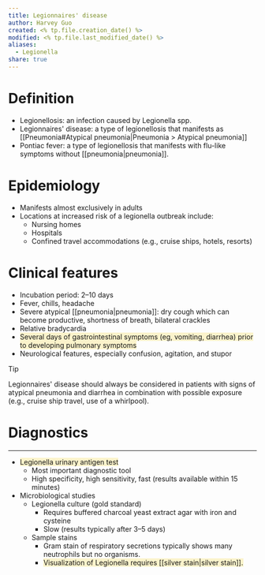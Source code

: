```yaml
---
title: Legionnaires' disease
author: Harvey Guo
created: <% tp.file.creation_date() %>
modified: <% tp.file.last_modified_date() %>
aliases:
  - Legionella
share: true
---
```


# Definition
- Legionellosis: an infection caused by Legionella spp.
- Legionnaires' disease: a type of legionellosis that manifests as [[Pneumonia#Atypical pneumonia|Pneumonia > Atypical pneumonia]]
- Pontiac fever: a type of legionellosis that manifests with flu-like symptoms without [[pneumonia|pneumonia]].
# Epidemiology
- Manifests almost exclusively in adults
- Locations at increased risk of a legionella outbreak include:
	- Nursing homes
	- Hospitals
	- Confined travel accommodations (e.g., cruise ships, hotels, resorts)
# Clinical features
- Incubation period: 2–10 days
- Fever, chills, headache
- Severe atypical [[pneumonia|pneumonia]]: dry cough which can become productive, shortness of breath, bilateral crackles
- Relative bradycardia
- <span style="background:rgba(240, 200, 0, 0.2)">Several days of gastrointestinal symptoms (eg, vomiting, diarrhea) prior to developing pulmonary symptoms</span>
- Neurological features, especially confusion, agitation, and stupor

> [!tip] 
> Legionnaires' disease should always be considered in patients with signs of atypical pneumonia and diarrhea in combination with possible exposure (e.g., cruise ship travel, use of a whirlpool).

# Diagnostics
---
- <span style="background:rgba(240, 200, 0, 0.2)">Legionella urinary antigen test</span> 
	- Most important diagnostic tool
	- High specificity, high sensitivity, fast (results available within 15 minutes)
- Microbiological studies
	- Legionella culture (gold standard) 
		- Requires buffered charcoal yeast extract agar with iron and cysteine 
		- Slow (results typically after 3–5 days)
	- Sample stains
		- Gram stain of respiratory secretions typically shows many neutrophils but no organisms. 
		- <span style="background:rgba(240, 200, 0, 0.2)">Visualization of Legionella requires [[silver stain|silver stain]].</span>
